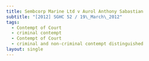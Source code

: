 ```yaml
---
title: Sembcorp Marine Ltd v Aurol Anthony Sabastian
subtitle: "[2012] SGHC 52 / 19\_March\_2012"
tags:
  - Contempt of Court
  - criminal contempt
  - Contempt of Court
  - criminal and non-criminal contempt distinguished
layout: single
---
```


